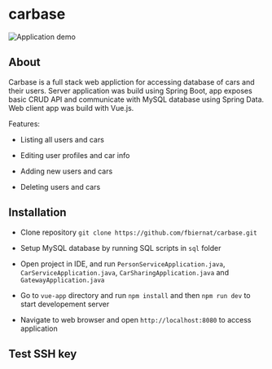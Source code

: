 # carbase

![Application demo](video/showcase.gif)

## About
Carbase is a full stack web appliction for accessing database of cars and their users. Server application was build using Spring Boot, app exposes basic CRUD API and communicate with MySQL database using Spring Data. Web client app was build with Vue.js.

Features:

* Listing all users and cars

* Editing user profiles and car info

* Adding new users and cars

* Deleting users and cars

## Installation
* Clone repository `git clone https://github.com/fbiernat/carbase.git`

* Setup MySQL database by running SQL scripts in `sql` folder

* Open project in IDE, and run `PersonServiceApplication.java`, `CarServiceApplication.java`, `CarSharingApplication.java` and `GatewayApplication.java`

* Go to `vue-app` directory and run `npm install` and then `npm run dev` to start developement server

* Navigate to web browser and open `http://localhost:8080` to access application

## Test SSH key
